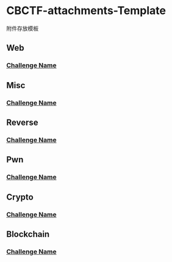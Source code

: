 # CBCTF-attachments-Template
附件存放模板

## Web
### [Challenge Name](https://github.com/0RAYS/CBCTF-attachments-Template/tree/main/Web/Challenge%20Name)
## Misc
### [Challenge Name](https://github.com/0RAYS/CBCTF-attachments-Template/tree/main/Misc/Challenge%20Name)
## Reverse
### [Challenge Name](https://github.com/0RAYS/CBCTF-attachments-Template/tree/main/Reverse/Challenge%20Name)
## Pwn
### [Challenge Name](https://github.com/0RAYS/CBCTF-attachments-Template/tree/main/Pwn/Challenge%20Name)
## Crypto
### [Challenge Name](https://github.com/0RAYS/CBCTF-attachments-Template/tree/main/Crypto/Challenge%20Name)
## Blockchain
### [Challenge Name](https://github.com/0RAYS/CBCTF-attachments-Template/tree/main/Blockchain/Challenge%20Name)
